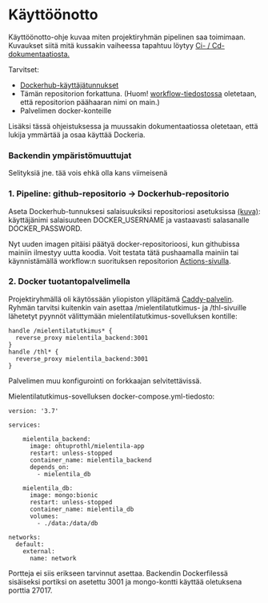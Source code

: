 # Käyttöönotto
Käyttöönotto-ohje kuvaa miten projektiryhmän pipelinen saa toimimaan. Kuvaukset siitä mitä kussakin vaiheessa tapahtuu löytyy [Ci- / Cd-dokumentaatiosta.](https://github.com/ohtuprojekti-mielentilatutkimus-thl/mielentilatutkimus-thl/blob/main/dokumentaatio/cicd.md)

Tarvitset:
 - [Dockerhub-käyttäjätunnukset](https://hub.docker.com/)
 - Tämän repositorion forkattuna. (Huom! [workflow-tiedostossa](https://github.com/ohtuprojekti-mielentilatutkimus-thl/mielentilatutkimus-thl/blob/main/.github/workflows/cd.yml) oletetaan, että repositorion päähaaran nimi on main.)
 - Palvelimen docker-konteille

Lisäksi tässä ohjeistuksessa ja muussakin dokumentaatiossa oletetaan, että lukija ymmärtää ja osaa käyttää Dockeria.

### Backendin ympäristömuuttujat
Selityksiä jne. tää vois ehkä olla kans viimeisenä

### 1. Pipeline: github-repositorio -> Dockerhub-repositorio

Aseta Dockerhub-tunnuksesi salaisuuksiksi repositoriosi asetuksissa [(kuva)](https://github.com/ktatu/mielentilatutkimus-thl/blob/main/dokumentaatio/kuvat/github_secrets.png):
käyttäjänimi salaisuuteen DOCKER_USERNAME ja vastaavasti salasanalle DOCKER_PASSWORD.

Nyt uuden imagen pitäisi päätyä docker-repositorioosi, kun githubissa mainiin ilmestyy uutta koodia. Voit testata tätä pushaamalla mainiin tai käynnistämällä workflow:n suorituksen repositorion [Actions-sivulla](https://github.com/ktatu/mielentilatutkimus-thl/blob/main/dokumentaatio/kuvat/github_actions.png).

### 2. Docker tuotantopalvelimella

Projektiryhmällä oli käytössään yliopiston ylläpitämä [Caddy-palvelin](https://hub.docker.com/_/caddy). Ryhmän tarvitsi kuitenkin vain asettaa /mielentilatutkimus- ja /thl-sivuille lähetetyt pyynnöt välittymään mielentilatutkimus-sovelluksen kontille: 
```
handle /mielentilatutkimus* {
  reverse_proxy mielentila_backend:3001
}
handle /thl* {
  reverse_proxy mielentila_backend:3001
}
```

Palvelimen muu konfigurointi on forkkaajan selvitettävissä.

Mielentilatutkimus-sovelluksen docker-compose.yml-tiedosto:
```
version: '3.7' 

services: 

    mielentila_backend:
      image: ohtuprothl/mielentila-app
      restart: unless-stopped
      container_name: mielentila_backend
      depends_on:
        - mielentila_db

    mielentila_db:
      image: mongo:bionic
      restart: unless-stopped
      container_name: mielentila_db
      volumes:
        - ./data:/data/db

networks:
  default:
    external:
      name: network

```

Portteja ei siis erikseen tarvinnut asettaa. Backendin Dockerfilessä sisäiseksi portiksi on asetettu 3001 ja mongo-kontti käyttää oletuksena porttia 27017.

